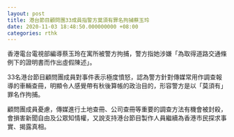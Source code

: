 ```yaml
---
layout: post
title: 港台節目顧問團33成員指警方莫須有罪名拘捕蔡玉玲
date: 2020-11-03 18:48:50.000000000 +08:00
categories: rthk
---
```


香港電台電視部編導蔡玉玲在寓所被警方拘捕，警方指她涉嫌「為取得道路交通條例下的證明書而作出虛假陳述」。

33名港台節目顧問團成員對事件表示極度憤怒，認為警方針對傳媒常用作調查報導的車輛查冊，明顯令人感覺帶有秋後算帳的政治目的，形容警方是以「莫須有」罪名作拘捕。

顧問團成員憂慮，傳媒進行土地查冊、公司查冊等重要的調查方法有機會被封殺，會損害新聞自由及公眾知情權，又說支持港台節目製作人員繼續為香港市民探求事實、揭露真相。
